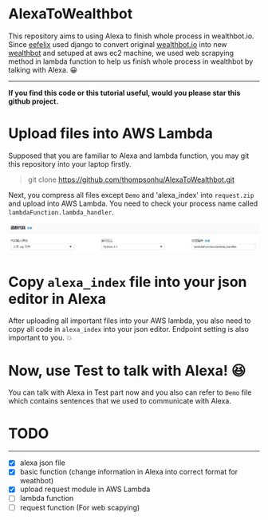 # AlexaToWealthbot
This repository aims to using Alexa to finish whole process in wealthbot.io. Since [eefelix](https://github.com/eefelix) used django to convert original [wealthbot.io](https://github.com/wealthbot-io/wealthbot) into new [wealthbot](http://ec2-54-173-235-225.compute-1.amazonaws.com) and setuped at aws ec2 machine, we used web scrapying method in lambda function to help us finish whole process in wealthbot by talking with Alexa. :grinning:

------

**If you find this code or this tutorial useful, would you please star this github project.**

# Upload files into AWS Lambda
Supposed that you are familiar to Alexa and lambda function, you may git this repository into your laptop firstly.

> git clone https://github.com/thompsonhu/AlexaToWealthbot.git

Next, you compress all files except `Demo` and 'alexa_index' into `request.zip` and upload into AWS Lambda. You need to check your process name called `lambdaFunction.lambda_handler`.

![alt-text](uploadZip.PNG "demo")

# Copy `alexa_index` file into your json editor in Alexa
After uploading all important files into your AWS lambda, you also need to copy all code in `alexa_index` into your json editor. Endpoint setting is also important to you. :collision:

# Now, use Test to talk with Alexa! :satisfied:
You can talk with Alexa in Test part now and you also can refer to `Demo` file which contains sentences that we used to communicate with Alexa.

# TODO
------
- [x] alexa json file
- [x] basic function (change information in Alexa into correct format for weathbot)
- [x] upload request module in AWS Lambda
- [ ] lambda function
- [ ] request function (For web scapying)